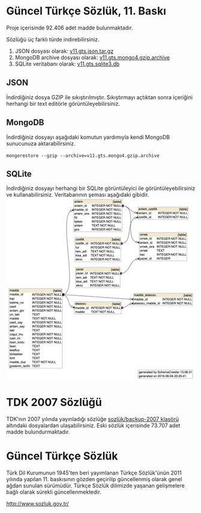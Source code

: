 # Güncel Türkçe Sözlük, 11. Baskı
Proje içerisinde 92.406 adet madde bulunmaktadır.

Sözlüğü üç farklı türde indirebilirsiniz.
1. JSON dosyası olarak: [v11.gts.json.tar.gz](v11.gts.json.tar.gz)
2. MongoDB archive dosyası olarak: [v11.gts.mongo4.gzip.archive](v11.gts.mongo4.gzip.archive)
3. SQLite veritabanı olarak: [v11.gts.sqlite3.db](v11.gts.sqlite3.db)

## JSON
İndirdiğiniz dosya GZIP ile sıkıştırılmıştır. Sıkıştırmayı açtıktan sonra içeriğini herhangi bir text editörle görüntüleyebilirsiniz.

## MongoDB
İndirdiğiniz dosyayı aşağıdaki komutun yardımıyla kendi MongoDB sunucunuza aktarabilirsiniz.

`mongorestore --gzip --archive=v11.gts.mongo4.gzip.archive`

## SQLite
İndirdiğiniz dosyayı herhangi bir SQLite görüntüleyici ile görüntüleyebilirsiniz ve kullanabilirsiniz. Veritabanının şeması aşağıdaki gibidir.
![alt text](v11.schema.png "SQLite Schema")

# TDK 2007 Sözlüğü
TDK'nın 2007 yılında yayınladığı sözlüğe [sozlük/backup-2007 klasörü](../backup-2007) altındaki dosyalardan ulaşabilirsiniz. Eski sözlük içerisinde 73.707 adet madde bulundurmaktadır.

# Güncel Türkçe Sözlük
Türk Dil Kurumunun 1945'ten beri yayımlanan Türkçe Sözlük'ünün 2011 yılında yapılan 11. baskısının gözden geçirilip güncellenmiş olarak genel ağdan sunulan sürümüdür. Türkçe Sözlük dilimizde yaşanan gelişmelere bağlı olarak sürekli güncellenmektedir.

http://www.sozluk.gov.tr/
